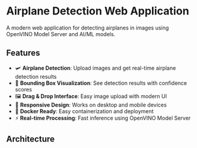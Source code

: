 # Airplane Detection Web Application

A modern web application for detecting airplanes in images using OpenVINO Model Server and AI/ML models.

## Features

- 🛩️ **Airplane Detection**: Upload images and get real-time airplane detection results
- 🎯 **Bounding Box Visualization**: See detection results with confidence scores
- 🖼️ **Drag & Drop Interface**: Easy image upload with modern UI
- 📱 **Responsive Design**: Works on desktop and mobile devices
- 🐳 **Docker Ready**: Easy containerization and deployment
- ⚡ **Real-time Processing**: Fast inference using OpenVINO Model Server

## Architecture
